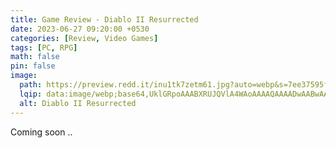 ```yaml
---
title: Game Review - Diablo II Resurrected
date: 2023-06-27 09:20:00 +0530
categories: [Review, Video Games]
tags: [PC, RPG]
math: false
pin: false
image:
  path: https://preview.redd.it/inu1tk7zetm61.jpg?auto=webp&s=7ee37595f7a617cb5f4711696954d5a46fcbbf03
  lqip: data:image/webp;base64,UklGRpoAAABXRUJQVlA4WAoAAAAQAAAADwAABwAAQUxQSDIAAAARL0AmbZurmr57yyIiqE8oiG0bejIYEQTgqiDA9vqnsUSI6H+oAERp2HZ65qP/VIAWAFZQOCBCAAAA8AEAnQEqEAAIAAVAfCWkAALp8sF8rgRgAP7o9FDvMCkMde9PK7euH5M1m6VWoDXf2FkP3BqV0ZYbO6NA/VFIAAAA
  alt: Diablo II Resurrected
---
```


Coming soon ..